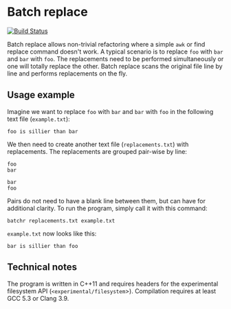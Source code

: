 # Batch replace
[![Build Status](https://travis-ci.org/runfalk/batch-replace.svg?branch=master)](https://travis-ci.org/runfalk/batch-replace)

Batch replace allows non-trivial refactoring where a simple `awk` or find
replace command doesn't work. A typical scenario is to replace `foo` with `bar`
and `bar` with `foo`. The replacements need to be performed simultaneously or
one will totally replace the other. Batch replace scans the original file line
by line and performs replacements on the fly.


## Usage example
Imagine we want to replace `foo` with `bar` and `bar` with `foo` in the
following text file (`example.txt`):

```
foo is sillier than bar
```

We then need to create another text file (`replacements.txt`) with replacements.
The replacements are grouped pair-wise by line:

```
foo
bar

bar
foo
```

Pairs do not need to have a blank line between them, but can have for additional
clarity. To run the program, simply call it with this command:

```
batchr replacements.txt example.txt
```

`example.txt` now looks like this:

```
bar is sillier than foo
```


## Technical notes
The program is written in C++11 and requires headers for the experimental
filesystem API (`<experimental/filesystem`>). Compilation requires at least
GCC 5.3 or Clang 3.9.
